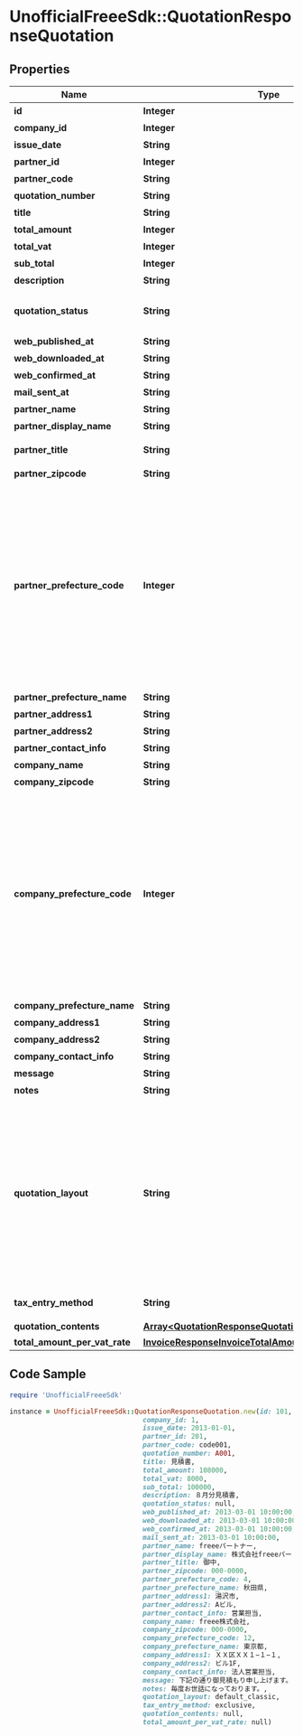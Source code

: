 # UnofficialFreeeSdk::QuotationResponseQuotation

## Properties

Name | Type | Description | Notes
------------ | ------------- | ------------- | -------------
**id** | **Integer** | 見積書ID | 
**company_id** | **Integer** | 事業所ID | 
**issue_date** | **String** | 見積日 (yyyy-mm-dd) | 
**partner_id** | **Integer** | 取引先ID | 
**partner_code** | **String** | 取引先コード | [optional] 
**quotation_number** | **String** | 見積書番号 | 
**title** | **String** | タイトル | [optional] 
**total_amount** | **Integer** | 合計金額 | 
**total_vat** | **Integer** | 消費税 | [optional] 
**sub_total** | **Integer** | 小計 | [optional] 
**description** | **String** | 概要 | [optional] 
**quotation_status** | **String** | 見積書ステータス  (unsubmitted: 送付待ち, submitted: 送付済み, all: 全て) | 
**web_published_at** | **String** | Web共有日時(最新) | [optional] 
**web_downloaded_at** | **String** | Web共有ダウンロード日時(最新) | [optional] 
**web_confirmed_at** | **String** | Web共有取引先確認日時(最新) | [optional] 
**mail_sent_at** | **String** | メール送信日時(最新) | [optional] 
**partner_name** | **String** | 取引先名 | [optional] 
**partner_display_name** | **String** | 取引先正式名称 | [optional] 
**partner_title** | **String** | 敬称（御中、様、(空白)の3つから選択） | 
**partner_zipcode** | **String** | 郵便番号 | [optional] 
**partner_prefecture_code** | **Integer** | 都道府県コード（0:北海道、1:青森、2:岩手、3:宮城、4:秋田、5:山形、6:福島、7:茨城、8:栃木、9:群馬、10:埼玉、11:千葉、12:東京、13:神奈川、14:新潟、15:富山、16:石川、17:福井、18:山梨、19:長野、20:岐阜、21:静岡、22:愛知、23:三重、24:滋賀、25:京都、26:大阪、27:兵庫、28:奈良、29:和歌山、30:鳥取、31:島根、32:岡山、33:広島、34:山口、35:徳島、36:香川、37:愛媛、38:高知、39:福岡、40:佐賀、41:長崎、42:熊本、43:大分、44:宮崎、45:鹿児島、46:沖縄 | [optional] 
**partner_prefecture_name** | **String** | 都道府県 | [optional] 
**partner_address1** | **String** | 市区町村・番地 | [optional] 
**partner_address2** | **String** | 建物名・部屋番号など | [optional] 
**partner_contact_info** | **String** | 取引先担当者名 | [optional] 
**company_name** | **String** | 事業所名 | 
**company_zipcode** | **String** | 郵便番号 | [optional] 
**company_prefecture_code** | **Integer** | 都道府県コード（0:北海道、1:青森、2:岩手、3:宮城、4:秋田、5:山形、6:福島、7:茨城、8:栃木、9:群馬、10:埼玉、11:千葉、12:東京、13:神奈川、14:新潟、15:富山、16:石川、17:福井、18:山梨、19:長野、20:岐阜、21:静岡、22:愛知、23:三重、24:滋賀、25:京都、26:大阪、27:兵庫、28:奈良、29:和歌山、30:鳥取、31:島根、32:岡山、33:広島、34:山口、35:徳島、36:香川、37:愛媛、38:高知、39:福岡、40:佐賀、41:長崎、42:熊本、43:大分、44:宮崎、45:鹿児島、46:沖縄 | [optional] 
**company_prefecture_name** | **String** | 都道府県 | [optional] 
**company_address1** | **String** | 市区町村・番地 | [optional] 
**company_address2** | **String** | 建物名・部屋番号など | [optional] 
**company_contact_info** | **String** | 事業所担当者名 | [optional] 
**message** | **String** | メッセージ | [optional] 
**notes** | **String** | 備考 | [optional] 
**quotation_layout** | **String** | レイアウト(default_classic: レイアウト１/クラシック, standard_classic: レイアウト２/クラシック, envelope_classic: 封筒１/クラシック, carried_forward_standard_classic: レイアウト３（繰越金額欄あり）/クラシック, carried_forward_envelope_classic: 封筒２（繰越金額欄あり）/クラシック, default_modern: レイアウト１/モダン, standard_modern: レイアウト２/モダン, envelope_modern: 封筒/モダン) | 
**tax_entry_method** | **String** | 見積書の消費税計算方法(inclusive: 内税, exclusive: 外税) | 
**quotation_contents** | [**Array&lt;QuotationResponseQuotationQuotationContents&gt;**](QuotationResponseQuotationQuotationContents.md) | 見積内容 | [optional] 
**total_amount_per_vat_rate** | [**InvoiceResponseInvoiceTotalAmountPerVatRate**](InvoiceResponseInvoiceTotalAmountPerVatRate.md) |  | 

## Code Sample

```ruby
require 'UnofficialFreeeSdk'

instance = UnofficialFreeeSdk::QuotationResponseQuotation.new(id: 101,
                                 company_id: 1,
                                 issue_date: 2013-01-01,
                                 partner_id: 201,
                                 partner_code: code001,
                                 quotation_number: A001,
                                 title: 見積書,
                                 total_amount: 108000,
                                 total_vat: 8000,
                                 sub_total: 100000,
                                 description: ８月分見積書,
                                 quotation_status: null,
                                 web_published_at: 2013-03-01 10:00:00,
                                 web_downloaded_at: 2013-03-01 10:00:00,
                                 web_confirmed_at: 2013-03-01 10:00:00,
                                 mail_sent_at: 2013-03-01 10:00:00,
                                 partner_name: freeeパートナー,
                                 partner_display_name: 株式会社freeeパートナー,
                                 partner_title: 御中,
                                 partner_zipcode: 000-0000,
                                 partner_prefecture_code: 4,
                                 partner_prefecture_name: 秋田県,
                                 partner_address1: 湯沢市,
                                 partner_address2: Aビル,
                                 partner_contact_info: 営業担当,
                                 company_name: freee株式会社,
                                 company_zipcode: 000-0000,
                                 company_prefecture_code: 12,
                                 company_prefecture_name: 東京都,
                                 company_address1: ＸＸ区ＸＸ１−１−１,
                                 company_address2: ビル1F,
                                 company_contact_info: 法人営業担当,
                                 message: 下記の通り御見積もり申し上げます。,
                                 notes: 毎度お世話になっております。,
                                 quotation_layout: default_classic,
                                 tax_entry_method: exclusive,
                                 quotation_contents: null,
                                 total_amount_per_vat_rate: null)
```


